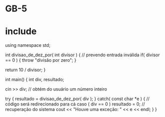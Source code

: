 GB-5
====
# include <iostream>
 
using namespace std;
 
int divisao_de_dez_por( int divisor )
{
   // prevendo entrada inválida
   if( divisor == 0 )
   { 
      throw "divisão por zero";
   }
 
   return 10 / divisor;
}
 
int main()
{
   int div, resultado;
 
   cin >> div; // obtém do usuário um número inteiro
 
   try
   {
      resultado = divisao_de_dez_por( div );
   }
   catch( const char *e )
   { // código será redirecionado para cá caso ( div == 0 )
      resultado = 0; // recuperação do sistema
      cout << "Houve uma exceção: " << e << endl;
   }
}

